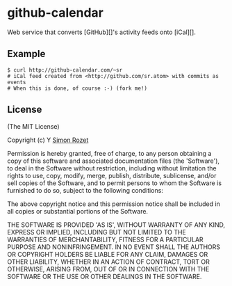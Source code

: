 github-calendar
===============

Web service that converts [GitHub][]'s activity feeds onto [iCal][].

Example
-------

    $ curl http://github-calendar.com/~sr
    # iCal feed created from <http://github.com/sr.atom> with commits as events
    # When this is done, of course :-) (fork me!)

License
-------

(The MIT License)

Copyright (c) Y  [Simon Rozet][sr]

Permission is hereby granted, free of charge, to any person obtaining
a copy of this software and associated documentation files (the
'Software'), to deal in the Software without restriction, including
without limitation the rights to use, copy, modify, merge, publish,
distribute, sublicense, and/or sell copies of the Software, and to
permit persons to whom the Software is furnished to do so, subject to
the following conditions:

The above copyright notice and this permission notice shall be
included in all copies or substantial portions of the Software.

THE SOFTWARE IS PROVIDED 'AS IS', WITHOUT WARRANTY OF ANY KIND,
EXPRESS OR IMPLIED, INCLUDING BUT NOT LIMITED TO THE WARRANTIES OF
MERCHANTABILITY, FITNESS FOR A PARTICULAR PURPOSE AND NONINFRINGEMENT.
IN NO EVENT SHALL THE AUTHORS OR COPYRIGHT HOLDERS BE LIABLE FOR ANY
CLAIM, DAMAGES OR OTHER LIABILITY, WHETHER IN AN ACTION OF CONTRACT,
TORT OR OTHERWISE, ARISING FROM, OUT OF OR IN CONNECTION WITH THE
SOFTWARE OR THE USE OR OTHER DEALINGS IN THE SOFTWARE.

[sr]: http://atonie.org
